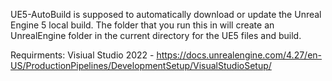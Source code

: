UE5-AutoBuild is supposed to automatically download or update the Unreal Engine 5 local build. The folder that you run this in will create an UnrealEngine folder in the current directory for the UE5 files and build. 

Requirments:
Visiual Studio 2022 - https://docs.unrealengine.com/4.27/en-US/ProductionPipelines/DevelopmentSetup/VisualStudioSetup/